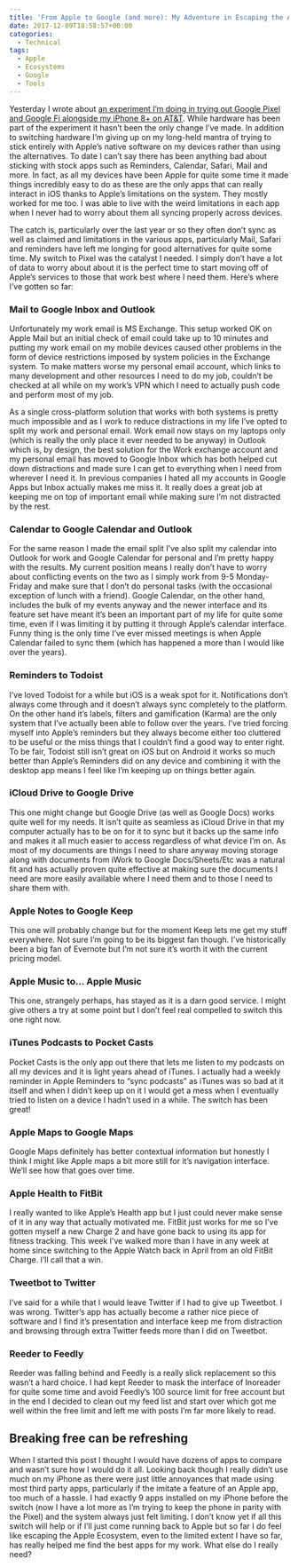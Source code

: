 ```yaml
---
title: 'From Apple to Google (and more): My Adventure in Escaping the Apple Ecosystem'
date: 2017-12-09T18:58:57+00:00
categories:
  - Technical
tags:
  - Apple
  - Ecosystems
  - Google
  - Tools
---
```


Yesterday I wrote about [an experiment I’m doing in trying out Google Pixel and Google Fi alongside my iPhone 8+ on AT&T][1]. While hardware has been part of the experiment it hasn’t been the only change I’ve made. In addition to switching hardware I’m giving up on my long-held mantra of trying to stick entirely with Apple’s native software on my devices rather than using the alternatives.
To date I can’t say there has been anything bad about sticking with stock apps such as Reminders, Calendar, Safari, Mail and more. In fact, as all my devices have been Apple for quite some time it made things incredibly easy to do as these are the only apps that can really interact in iOS thanks to Apple’s limitations on the system. They mostly worked for me too. I was able to live with the weird limitations in each app when I never had to worry about them all syncing properly across devices.

The catch is, particularly over the last year or so they often don’t sync as well as claimed and limitations in the various apps, particularly Mail, Safari and reminders have left me longing for good alternatives for quite some time. My switch to Pixel was the catalyst I needed. I simply don’t have a lot of data to worry about about it is the perfect time to start moving off of Apple’s services to those that work best where I need them. Here’s where I’ve gotten so far:

### Mail to Google Inbox and Outlook

Unfortunately my work email is MS Exchange. This setup worked OK on Apple Mail but an initial check of email could take up to 10 minutes and putting my work email on my mobile devices caused other problems in the form of device restrictions imposed by system policies in the Exchange system. To make matters worse my personal email account, which links to many development and other resources I need to do my job, couldn’t be checked at all while on my work’s VPN which I need to actually push code and perform most of my job.

As a single cross-platform solution that works with both systems is pretty much impossible and as I work to reduce distractions in my life I’ve opted to split my work and personal email. Work email now stays on my laptops only (which is really the only place it ever needed to be anyway) in Outlook which is, by design, the best solution for the Work exchange account and my personal email has moved to Google Inbox which has both helped cut down distractions and made sure I can get to everything when I need from wherever I need it. In previous companies I hated all my accounts in Google Apps but Inbox actually makes me miss it. It really does a great job at keeping me on top of important email while making sure I’m not distracted by the rest.

### Calendar to Google Calendar and Outlook

For the same reason I made the email split I’ve also split my calendar into Outlook for work and Google Calendar for personal and I’m pretty happy with the results. My current position means I really don’t have to worry about conflicting events on the two as I simply work from 9-5 Monday-Friday and make sure that I don’t do personal tasks (with the occasional exception of lunch with a friend). Google Calendar, on the other hand, includes the bulk of my events anyway and the newer interface and its feature set have meant it’s been an important part of my life for quite some time, even if I was limiting it by putting it through Apple’s calendar interface. Funny thing is the only time I’ve ever missed meetings is when Apple Calendar failed to sync them (which has happened a more than I would like over the years).

### Reminders to Todoist

I’ve loved Todoist for a while but iOS is a weak spot for it. Notifications don’t always come through and it doesn’t always sync completely to the platform. On the other hand it’s labels, filters and gamification (Karma) are the only system that I’ve actually been able to follow over the years. I’ve tried forcing myself into Apple’s reminders but they always become either too cluttered to be useful or the miss things that I couldn’t find a good way to enter right. To be fair, Todoist still isn’t great on iOS but on Android it works so much better than Apple’s Reminders did on any device and combining it with the desktop app means I feel like I’m keeping up on things better again.

### iCloud Drive to Google Drive

This one might change but Google Drive (as well as Google Docs) works quite well for my needs. It isn’t quite as seamless as iCloud Drive in that my computer actually has to be on for it to sync but it backs up the same info and makes it all much easier to access regardless of what device I’m on. As most of my documents are things I need to share anyway moving storage along with documents from iWork to Google Docs/Sheets/Etc was a natural fit and has actually proven quite effective at making sure the documents I need are more easily available where I need them and to those I need to share them with.

### Apple Notes to Google Keep

This one will probably change but for the moment Keep lets me get my stuff everywhere. Not sure I’m going to be its biggest fan though. I’ve historically been a big fan of Evernote but I’m not sure it’s worth it with the current pricing model.

### Apple Music to… Apple Music

This one, strangely perhaps, has stayed as it is a darn good service. I might give others a try at some point but I don’t feel real compelled to switch this one right now.

### iTunes Podcasts to Pocket Casts

Pocket Casts is the only app out there that lets me listen to my podcasts on all my devices and it is light years ahead of iTunes. I actually had a weekly reminder in Apple Reminders to “sync podcasts” as iTunes was so bad at it itself and when I didn’t keep up on it I would get a mess when I eventually tried to listen on a device I hadn’t used in a while. The switch has been great!

### Apple Maps to Google Maps

Google Maps definitely has better contextual information but honestly I think I might like Apple maps a bit more still for it’s navigation interface. We’ll see how that goes over time.

### Apple Health to FitBit

I really wanted to like Apple’s Health app but I just could never make sense of it in any way that actually motivated me. FitBit just works for me so I’ve gotten myself a new Charge 2 and have gone back to using its app for fitness tracking. This week I’ve walked more than I have in any week at home since switching to the Apple Watch back in April from an old FitBit Charge. I’ll call that a win.

### Tweetbot to Twitter

I’ve said for a while that I would leave Twitter if I had to give up Tweetbot. I was wrong. Twitter’s app has actually become a rather nice piece of software and I find it’s presentation and interface keep me from distraction and browsing through extra Twitter feeds more than I did on Tweetbot.

### Reeder to Feedly

Reeder was falling behind and Feedly is a really slick replacement so this wasn’t a hard choice. I had kept Reeder to mask the interface of Inoreader for quite some time and avoid Feedly’s 100 source limit for free account but in the end I decided to clean out my feed list and start over which got me well within the free limit and left me with posts I’m far more likely to read.

## Breaking free can be refreshing

When I started this post I thought I would have dozens of apps to compare and wasn’t sure how I would do it all. Looking back though I really didn’t use much on my iPhone as there were just little annoyances that made using most third party apps, particularly if the imitate a feature of an Apple app, too much of a hassle. I had exactly 9 apps installed on my iPhone before the switch (now I have a lot more as I’m trying to keep the phone in parity with the Pixel) and the system always just felt limiting. I don’t know yet if all this switch will help or if I’ll just come running back to Apple but so far I do feel like escaping the Apple Ecosystem, even to the limited extent I have so far, has really helped me find the best apps for my work. What else do I really need?

 [1]: /2017/12/pixel-2-xl-vs-iphone-8-a-week-of-using-both/